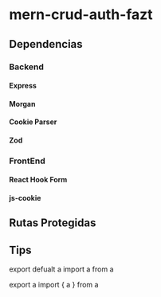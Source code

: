 # mern-crud-auth-fazt

## Dependencias

### Backend

#### Express

#### Morgan

#### Cookie Parser

#### Zod

### FrontEnd

#### React Hook Form

#### js-cookie

## Rutas Protegidas

## Tips

export defualt a
import a from a

export a
import { a } from a

